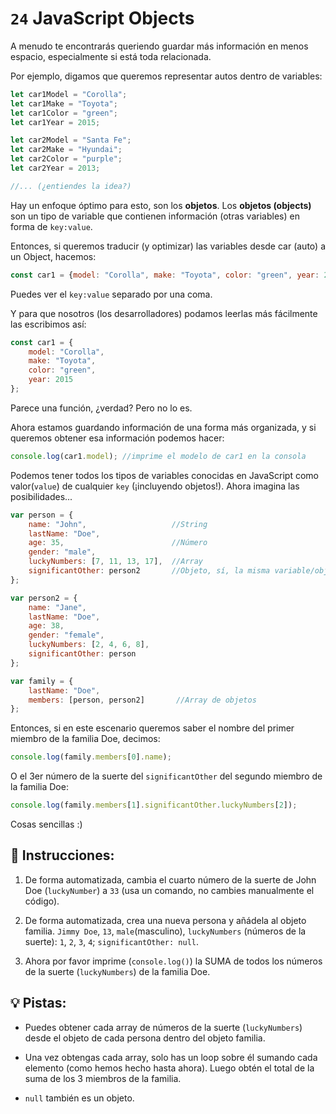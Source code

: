 # `24` JavaScript Objects
A menudo te encontrarás queriendo guardar más información en menos espacio, especialmente si está toda relacionada.

Por ejemplo, digamos que queremos representar autos dentro de variables:

```Javascript
let car1Model = "Corolla";
let car1Make = "Toyota";
let car1Color = "green";
let car1Year = 2015;

let car2Model = "Santa Fe";
let car2Make = "Hyundai";
let car2Color = "purple";
let car2Year = 2013;

//... (¿entiendes la idea?)
```

Hay un enfoque óptimo para esto, son los **objetos**. Los **objetos (objects)** son un tipo de variable que contienen información (otras variables) en forma de `key:value`.

Entonces, si queremos traducir (y optimizar) las variables desde car (auto) a un Object, hacemos:

```Javascript
const car1 = {model: "Corolla", make: "Toyota", color: "green", year: 2015};
```

Puedes ver el `key:value` separado por una coma.

Y para que nosotros (los desarrolladores) podamos leerlas más fácilmente las escribimos así:

```Javascript
const car1 = {
    model: "Corolla", 
    make: "Toyota", 
    color: "green",  
    year: 2015
};
```

Parece una función, ¿verdad? Pero no lo es.

Ahora estamos guardando información de una forma más organizada, y si queremos obtener esa información podemos hacer:

```Javascript
console.log(car1.model); //imprime el modelo de car1 en la consola
```

Podemos tener todos los tipos de variables conocidas en JavaScript como valor(`value`) de cualquier `key` (¡incluyendo objetos!). Ahora imagina las posibilidades...

```Javascript
var person = {
    name: "John",                   //String
    lastName: "Doe",
    age: 35,                        //Número
    gender: "male",
    luckyNumbers: [7, 11, 13, 17],  //Array
    significantOther: person2       //Objeto, sí, la misma variable/objeto definida después
};

var person2 = {
    name: "Jane",
    lastName: "Doe",
    age: 38,
    gender: "female",
    luckyNumbers: [2, 4, 6, 8],
    significantOther: person
};

var family = {
    lastName: "Doe",
    members: [person, person2]       //Array de objetos
};
```

Entonces, si en este escenario queremos saber el nombre del primer miembro de la familia Doe, decimos:

```Javascript
console.log(family.members[0].name);
```

O el 3er número de la suerte del `significantOther` del segundo miembro de la familia Doe:

```Javascript
console.log(family.members[1].significantOther.luckyNumbers[2]);
```

Cosas sencillas :)

## 📝 Instrucciones:
1. De forma automatizada, cambia el cuarto número de la suerte de John Doe (`luckyNumber`) a `33` (usa un comando, no cambies manualmente el código).

2. De forma automatizada, crea una nueva persona y añádela al objeto familia. `Jimmy Doe`, `13`, `male`(masculino), `luckyNumbers` (números de la suerte): `1`, `2`, `3`, `4`; `significantOther: null`.

3. Ahora por favor imprime (`console.log()`) la SUMA de todos los números de la suerte (`luckyNumbers`) de la familia Doe.

## 💡 Pistas:
- Puedes obtener cada array de números de la suerte (`luckyNumbers`) desde el objeto de cada persona dentro del objeto familia.

- Una vez obtengas cada array, solo has un loop sobre él sumando cada elemento (como hemos hecho hasta ahora). Luego obtén el total de la suma de los 3 miembros de la familia.

- `null` también es un objeto.